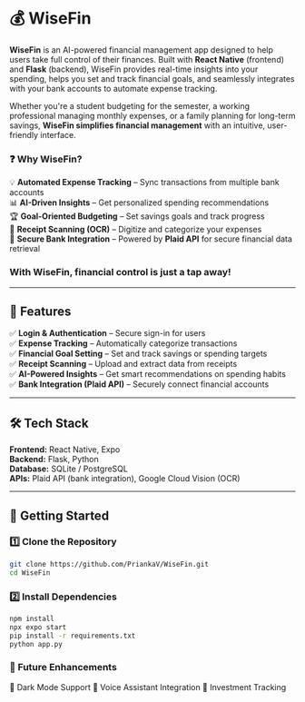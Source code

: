 # 💰 **WiseFin** 
**WiseFin** is an AI-powered financial management app designed to help users take full control of their finances. Built with **React Native** (frontend) and **Flask** (backend), WiseFin provides real-time insights into your spending, helps you set and track financial goals, and seamlessly integrates with your bank accounts to automate expense tracking.  

Whether you're a student budgeting for the semester, a working professional managing monthly expenses, or a family planning for long-term savings, **WiseFin simplifies financial management** with an intuitive, user-friendly interface.  

### ❓ **Why WiseFin?**
💡 **Automated Expense Tracking** – Sync transactions from multiple bank accounts  
📊 **AI-Driven Insights** – Get personalized spending recommendations  
🏆 **Goal-Oriented Budgeting** – Set savings goals and track progress  
🧾 **Receipt Scanning (OCR)** – Digitize and categorize your expenses  
🔐 **Secure Bank Integration** – Powered by **Plaid API** for secure financial data retrieval  

### With WiseFin, financial control is just a tap away!
---

## 📌 Features  
✅ **Login & Authentication** – Secure sign-in for users  
✅ **Expense Tracking** – Automatically categorize transactions  
✅ **Financial Goal Setting** – Set and track savings or spending targets  
✅ **Receipt Scanning** – Upload and extract data from receipts  
✅ **AI-Powered Insights** – Get smart recommendations on spending habits  
✅ **Bank Integration (Plaid API)** – Securely connect financial accounts  

---

## 🛠 Tech Stack  
**Frontend:** React Native, Expo  
**Backend:** Flask, Python  
**Database:** SQLite / PostgreSQL  
**APIs:** Plaid API (bank integration), Google Cloud Vision (OCR)  

---

## 🚀 Getting Started  

### 1️⃣ Clone the Repository  
```bash
git clone https://github.com/PriankaV/WiseFin.git
cd WiseFin 
```

### 2️⃣ Install Dependencies
```bash
npm install
npx expo start
pip install -r requirements.txt
python app.py
```

### 📝 Future Enhancements
🔹 Dark Mode Support
🔹 Voice Assistant Integration
🔹 Investment Tracking
